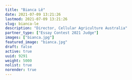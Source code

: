 ```yaml
---
title: "Bianca Lê"
date: 2021-07-09 13:21:26
lastmod: 2021-07-09 13:21:26
slug: bianca-le
description: "Director, Cellular Agriculture Australia"
partner_type: ["Essay Contest 2021 Judge"]
images: ["bianca.jpg"]
featured_image: "bianca.jpg"
draft: false
active: true
uuid: 9291
weight: 5000
nolist: true
norender: true
---
```

